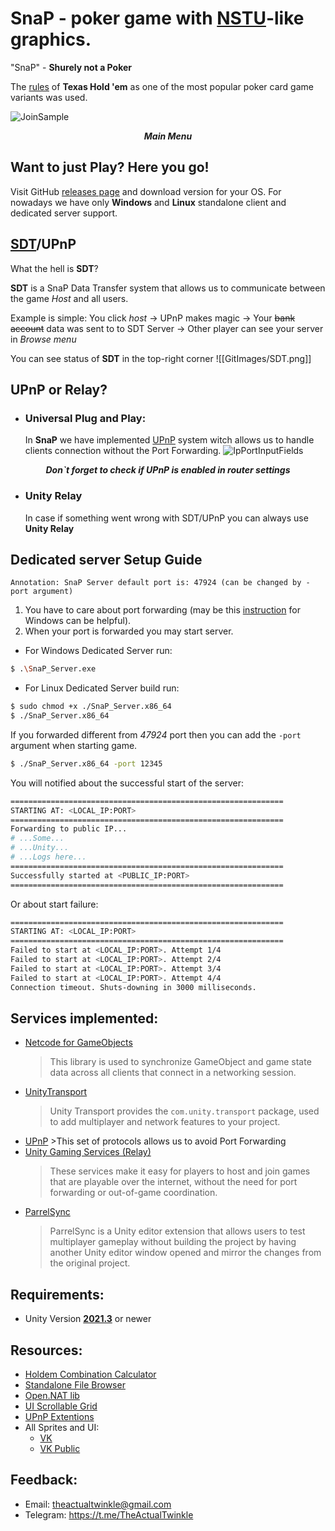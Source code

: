 # **SnaP - poker game with [NSTU](https://en.nstu.ru/)-like graphics.**

"SnaP" -  **Shurely not a Poker**

The [rules](https://en.wikipedia.org/wiki/Texas_hold_%27em#Rules) of **Texas Hold 'em** as one of the most popular poker card game variants was used.

![JoinSample](GitImages/Menu.png)
<p align="center">
<b><i>Main Menu</i></b>
</p>

## Want to just Play? Here you go!
Visit GitHub [releases page](https://github.com/Twinkllle/PokerMultiplayer/releases) and download version for your OS. For nowadays we have only **Windows** and **Linux** standalone client and dedicated server support.

## [SDT](https://github.com/TheActualTwinkle/SDT)/UPnP
What the hell is **SDT**?

**SDT** is a SnaP Data Transfer system that allows us to communicate between the game *Host* and all users.

Example is simple: 
You click *host* ->
UPnP makes magic ->
Your ~~bank account~~ data was sent to to SDT Server ->
Other player can see your server in *Browse menu*

You can see status of **SDT** in the top-right corner
![[GitImages/SDT.png]]
## UPnP or Relay?
* ### Universal Plug and Play: 
	In **SnaP** we have implemented [UPnP](https://ru.wikipedia.org/wiki/UPnP)  system witch allows us to handle clients connection without the Port Forwarding.
	![IpPortInputFields](GitImages/UPnP.png)
<p align="center">
<b><i>Don`t forget to check if UPnP is enabled in router settings</i></b>
</p>

* ### Unity Relay
	In case if something went wrong with SDT/UPnP you can always use **Unity Relay**
## Dedicated server Setup Guide

	Annotation: SnaP Server default port is: 47924 (can be changed by -port argument)
1. You have to care about port forwarding (may be this [instruction](https://www.lifewire.com/how-to-port-forward-4163829) for Windows can be helpful).
2. When your port is forwarded you may start server.
* For Windows Dedicated Server run:
```bash
$ .\SnaP_Server.exe
```
* For Linux Dedicated Server build run:
```bash
$ sudo chmod +x ./SnaP_Server.x86_64
$ ./SnaP_Server.x86_64
```
If you forwarded different from *47924* port then you can add the `-port` argument when starting game.
```bash
$ ./SnaP_Server.x86_64 -port 12345
```

You will notified about the successful start of the server:
```bash 
=============================================================
STARTING AT: <LOCAL_IP:PORT>
=============================================================
Forwarding to public IP...
# ...Some...
# ...Unity...
# ...Logs here...
=============================================================
Successfully started at <PUBLIC_IP:PORT>
=============================================================
```
Or about start failure:
```bash
=============================================================
STARTING AT: <LOCAL_IP:PORT>
=============================================================
Failed to start at <LOCAL_IP:PORT>. Attempt 1/4
Failed to start at <LOCAL_IP:PORT>. Attempt 2/4
Failed to start at <LOCAL_IP:PORT>. Attempt 3/4
Failed to start at <LOCAL_IP:PORT>. Attempt 4/4
Connection timeout. Shuts-downing in 3000 milliseconds.
```
## **Services implemented:**
  * [Netcode for GameObjects](https://unity.com/products/netcode) 
    >This library is used to synchronize GameObject and game state data across all clients that connect in a networking session.
  * [UnityTransport](https://docs-multiplayer.unity3d.com/transport/current/about/index.html)
    >Unity Transport provides the `com.unity.transport` package, used to add multiplayer and network features to your project.  
  *  [UPnP](https://ru.wikipedia.org/wiki/UPnP) 
	>This set of protocols allows us to avoid Port Forwarding
  * [Unity Gaming Services (Relay)](https://unity.com/solutions/gaming-services)
    >These services make it easy for players to host and join games that are playable over the internet, without the need for port forwarding or out-of-game coordination.
  * [ParrelSync](https://github.com/VeriorPies/ParrelSync)
	>ParrelSync is a Unity editor extension that allows users to test multiplayer gameplay without building the project by having another Unity editor window opened and mirror the changes from the original project.
## **Requirements**:
 - Unity Version [**2021.3**](https://unity3d.com/get-unity/download) or newer
## **Resources:**
* [Holdem Combination Сalculator](https://github.com/ccqi/TexasHoldem)
* [Standalone File Browser](https://github.com/gkngkc/UnityStandaloneFileBrowser)
* [Open.NAT lib](https://github.com/lontivero/Open.NAT)
* [UI Scrollable Grid](https://assetstore.unity.com/packages/tools/gui/recyclable-scroll-rect-optimized-list-grid-view-178560)
* [UPnP Extentions](https://assetstore.unity.com/packages/tools/network/basic-upnp-220149)
* All Sprites and UI:
	* [VK](https://vk.com/id607494051)
	* [VK Public](https://vk.com/preved_medveddd)
## Feedback:
* Email: theactualtwinkle@gmail.com
* Telegram: https://t.me/TheActualTwinkle
